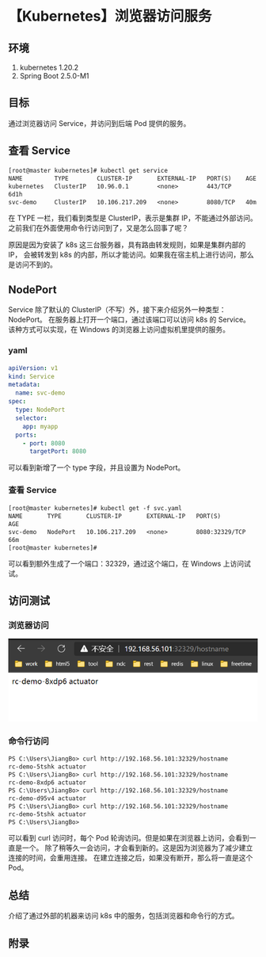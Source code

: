 # 【Kubernetes】浏览器访问服务

## 环境

1. kubernetes 1.20.2
2. Spring Boot 2.5.0-M1

## 目标

通过浏览器访问 Service，并访问到后端 Pod 提供的服务。

## 查看 Service

```
[root@master kubernetes]# kubectl get service
NAME         TYPE        CLUSTER-IP       EXTERNAL-IP   PORT(S)    AGE
kubernetes   ClusterIP   10.96.0.1        <none>        443/TCP    6d1h
svc-demo     ClusterIP   10.106.217.209   <none>        8080/TCP   40m
```

在 TYPE 一栏，我们看到类型是 ClusterIP，表示是集群 IP，不能通过外部访问。
之前我们在外面使用命令行访问到了，又是怎么回事了呢？

原因是因为安装了 k8s 这三台服务器，具有路由转发规则，如果是集群内部的 IP，
会被转发到 k8s 的内部，所以才能访问。如果我在宿主机上进行访问，那么是访问不到的。

## NodePort

Service 除了默认的 ClusterIP（不写）外，接下来介绍另外一种类型：NodePort。
在服务器上打开一个端口，通过该端口可以访问 k8s 的 Service。
该种方式可以实现，在 Windows 的浏览器上访问虚拟机里提供的服务。

### yaml

```yaml
apiVersion: v1
kind: Service
metadata:
  name: svc-demo
spec:
  type: NodePort
  selector:
    app: myapp
  ports:
    - port: 8080
      targetPort: 8080
```

可以看到新增了一个 type 字段，并且设置为 NodePort。

### 查看 Service

```
[root@master kubernetes]# kubectl get -f svc.yaml
NAME       TYPE       CLUSTER-IP       EXTERNAL-IP   PORT(S)          AGE
svc-demo   NodePort   10.106.217.209   <none>        8080:32329/TCP   66m
[root@master kubernetes]#
```

可以看到额外生成了一个端口：32329，通过这个端口，在 Windows 上访问试试。

## 访问测试

### 浏览器访问

![nodeport.png][1]

### 命令行访问

```
PS C:\Users\JiangBo> curl http://192.168.56.101:32329/hostname
rc-demo-5tshk actuator
PS C:\Users\JiangBo> curl http://192.168.56.101:32329/hostname
rc-demo-8xdp6 actuator
PS C:\Users\JiangBo> curl http://192.168.56.101:32329/hostname
rc-demo-d95v4 actuator
PS C:\Users\JiangBo> curl http://192.168.56.101:32329/hostname
rc-demo-5tshk actuator
PS C:\Users\JiangBo>
```

可以看到 curl 访问时，每个 Pod 轮询访问。但是如果在浏览器上访问，会看到一直是一个。
除了稍等久一会访问，才会看到新的。这是因为浏览器为了减少建立连接的时间，会重用连接。
在建立连接之后，如果没有断开，那么将一直是这个 Pod。

## 总结

介绍了通过外部的机器来访问 k8s 中的服务，包括浏览器和命令行的方式。

[1]: images/nodeport.png

## 附录
